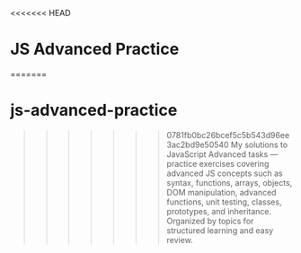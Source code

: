 <<<<<<< HEAD
# JS Advanced Practice

=======
# js-advanced-practice
>>>>>>> 0781fb0bc26bcef5c5b543d96ee3ac2bd9e50540
My solutions to JavaScript Advanced tasks — practice exercises covering advanced JS concepts such as syntax, functions, arrays, objects, DOM manipulation, advanced functions, unit testing, classes, prototypes, and inheritance. Organized by topics for structured learning and easy review.
